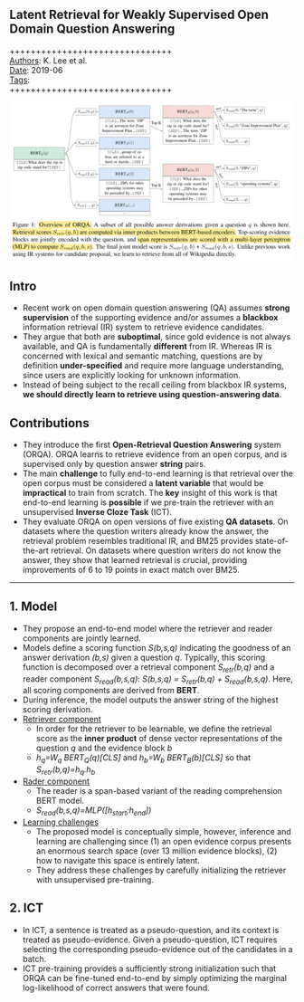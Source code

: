 ## Latent Retrieval for Weakly Supervised Open Domain Question Answering

+++++++++++++++++++++++++++++++  
<ins>Authors</ins>: K. Lee et al.  
<ins>Date</ins>: 2019-06  
<ins>Tags</ins>:   
+++++++++++++++++++++++++++++++  


![Model illustration](images/ORQA.png)


## Intro

- Recent work on open domain question answering (QA) assumes **strong supervision** of the supporting evidence and/or assumes a **blackbox** information retrieval (IR) system to retrieve evidence candidates.
- They argue that both are **suboptimal**, since gold evidence is not always available, and QA is fundamentally **different** from IR. Whereas IR is concerned with lexical and semantic matching, questions are by definition **under-specified** and require more language understanding, since users are explicitly looking for unknown information.
- Instead of being subject to the recall ceiling from blackbox IR systems, **we should directly learn to retrieve using question-answering data**.


## Contributions

- They introduce the first **Open-Retrieval Question Answering** system (ORQA). ORQA learns to retrieve evidence from an open corpus, and is supervised only by question answer **string** pairs.
- The main **challenge** to fully end-to-end learning is that retrieval over the open corpus must be considered a **latent variable** that would be **impractical** to train from scratch. The **key** insight of this work is that end-to-end learning is **possible** if we pre-train the retriever with an unsupervised **Inverse Cloze Task** (ICT).
- They evaluate ORQA on open versions of five existing **QA datasets**. On datasets where the question writers already know the answer, the retrieval problem resembles traditional IR, and BM25 provides state-of-the-art retrieval. On datasets where question writers do not know the answer, they show that learned retrieval is crucial, providing improvements of 6 to 19 points in exact match over BM25.

***

## 1. Model

- They propose an end-to-end model where the retriever and reader components are jointly learned.
- Models define a scoring function *S(b,s,q)* indicating the goodness of an answer derivation *(b,s)* given a question *q*. Typically, this scoring function
is decomposed over a retrieval component *S<sub>retr</sub>(b,q)* and a reader component *S<sub>read</sub>(b,s,q)*: *S(b,s,q) = S<sub>retr</sub>(b,q) + S<sub>read</sub>(b,s,q)*. Here, all scoring components are derived from **BERT**.
- During inference, the model outputs the answer string of the highest scoring derivation.
- <ins>Retriever component</ins> 
  - In order for the retriever to be learnable, we define the retrieval score as the **inner product** of dense vector representations of the question *q* and the evidence block *b*
  - *h<sub>q</sub>=W<sub>q</sub> BERT<sub>Q</sub>(q)[CLS]* and *h<sub>b</sub>=W<sub>b</sub> BERT<sub>B</sub>(b)[CLS]* so that *S<sub>retr</sub>(b,q)=h<sub>q</sub>.h<sub>b</sub>*
- <ins>Rader component</ins> 
  - The reader is a span-based variant of the reading comprehension BERT model.
  - *S<sub>read</sub>(b,s,q)=MLP([h<sub>start</sub>;h<sub>end</sub>])*
- <ins>Learning challenges</ins>
  - The proposed model is conceptually simple, however, inference and learning are challenging since (1) an open evidence corpus presents an enormous search space (over 13 million evidence blocks), (2) how to navigate this space is entirely latent. 
  - They address these challenges by carefully initializing the retriever with unsupervised pre-training.



## 2. ICT

- In ICT, a sentence is treated as a pseudo-question, and its context is treated as pseudo-evidence. Given a pseudo-question, ICT requires selecting the corresponding pseudo-evidence out of the candidates in a batch.
- ICT pre-training provides a sufficiently strong initialization such that ORQA can be fine-tuned end-to-end by simply optimizing the marginal log-likelihood of correct answers that were found.
